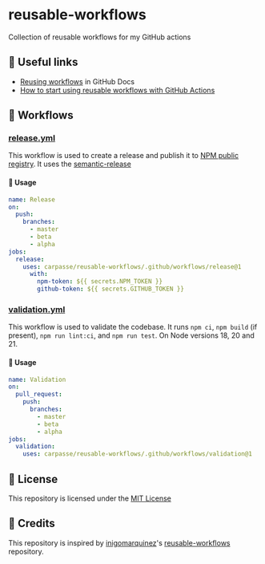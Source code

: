 # reusable-workflows
 Collection of reusable workflows for my GitHub actions

## 🔗 Useful links

- [Reusing workflows](https://docs.github.com/en/actions/using-workflows/reusing-workflows) in GitHub Docs
- [How to start using reusable workflows with GitHub Actions](https://github.blog/2022-02-10-using-reusable-workflows-github-actions/)
  
## 📁 Workflows

### [release.yml](.github/workflows/release.yml)
This workflow is used to create a release and publish it to [NPM public registry](https://www.npmjs.com/). It uses the [semantic-release](https://www.npmjs.com/package/semantic-release)

#### 📝 Usage

```yaml
name: Release
on:
  push:
    branches:
      - master
      - beta
      - alpha
jobs:
  release:
    uses: carpasse/reusable-workflows/.github/workflows/release@1
      with:
        npm-token: ${{ secrets.NPM_TOKEN }}
        github-token: ${{ secrets.GITHUB_TOKEN }}
```

### [validation.yml](.github/workflows/validation.yml)
This workflow is used to validate the codebase. It runs `npm ci`, `npm build` (if present), `npm run lint:ci`, and `npm run test`. On Node versions 18, 20 and 21.

#### 📝 Usage

```yaml
name: Validation
on:
  pull_request:
    push:
      branches:
        - master
        - beta
        - alpha
jobs:
  validation:
    uses: carpasse/reusable-workflows/.github/workflows/validation@1
```

## 📄 License

This repository is licensed under the [MIT License](LICENSE)

## 🙏 Credits
This repository is inspired by [inigomarquinez](https://github.com/inigomarquinez)'s [reusable-workflows](https://github.com/inigomarquinez/reusable-workflows) repository.
